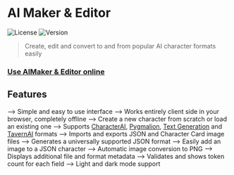 
# AI Maker & Editor
![License](https://altkriz.github.io/aimaker/image.png)
![Version](https://img.shields.io/badge/version-v0.5.0-blue)

> Create, edit and convert to and from popular AI character formats easily

### [Use AIMaker & Editor online](https://altkriz.github.io/aimaker/)

## Features
--> Simple and easy to use interface
--> Works entirely client side in your browser, completely offline
--> Create a new character from scratch or load an existing one
--> Supports [CharacterAI](https://character.ai/), [Pygmalion](https://github.com/PygmalionAI/gradio-ui), [Text Generation](https://github.com/oobabooga/text-generation-webui) and [TavernAI](https://github.com/TavernAI/TavernAI) formats
--> Imports and exports JSON and Character Card image files
--> Generates a universally supported JSON format
--> Easily add an image to a JSON character
--> Automatic image conversion to PNG
--> Displays additional file and format metadata
--> Validates and shows token count for each field
--> Light and dark mode support

